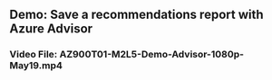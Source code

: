 ## Demo: Save a recommendations report with Azure Advisor
### Video File: AZ900T01-M2L5-Demo-Advisor-1080p-May19.mp4
